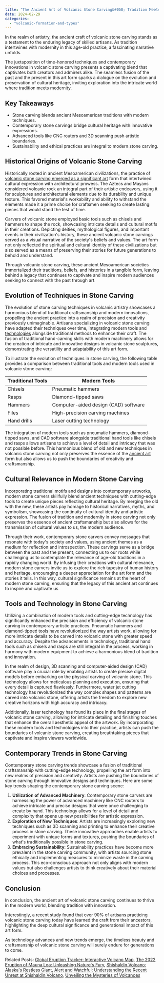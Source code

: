 ```yaml
---
title: "The Ancient Art of Volcanic Stone Carving&#058; Tradition Meets Modernity"
date: 2024-02-29
categories: 
  - "volcanic-formation-and-types"
---
```


In the realm of artistry, the ancient craft of volcanic stone carving stands as a testament to the enduring legacy of skilled artisans. As tradition intertwines with modernity in this age-old practice, a fascinating narrative unfolds.

The juxtaposition of time-honored techniques and contemporary innovations in volcanic stone carving presents a captivating blend that captivates both creators and admirers alike. The seamless fusion of the past and the present in this art form sparks a dialogue on the evolution and preservation of cultural heritage, inviting exploration into the intricate world where tradition meets modernity.

## Key Takeaways

- Stone carving blends ancient Mesoamerican traditions with modern techniques.
- Contemporary stone carvings bridge cultural heritage with innovative expressions.
- Advanced tools like CNC routers and 3D scanning push artistic boundaries.
- Sustainability and ethical practices are integral to modern stone carving.

## Historical Origins of Volcanic Stone Carving

Historically rooted in ancient Mesoamerican civilizations, the practice of [volcanic stone carving emerged as a significant art](https://magmamatters.com/understanding-volcanic-formation-a-comprehensive-guide/ "Understanding Volcanic Formation: A Comprehensive Guide") form that intertwined cultural expression with architectural prowess. The Aztecs and Mayans considered volcanic rock an integral part of their artistic endeavors, using it for sculptures and architectural elements due to its durability and unique texture. This favored material's workability and ability to withstand the elements made it a prime choice for craftsmen seeking to create lasting pieces that would stand the test of time.

Carvers of volcanic stone employed basic tools such as chisels and hammers to shape the rock, showcasing intricate details and cultural motifs in their creations. Depicting deities, mythological figures, and important events in their civilization's history, these ancient volcanic stone carvings served as a visual narrative of the society's beliefs and values. The art form not only reflected the spiritual and cultural identity of these civilizations but also served as a means of preserving their stories for future generations to behold and understand.

Through volcanic stone carving, these ancient Mesoamerican societies immortalized their traditions, beliefs, and histories in a tangible form, leaving behind a legacy that continues to captivate and inspire modern audiences seeking to connect with the past through art.

## Evolution of Techniques in Stone Carving

The evolution of stone carving techniques in volcanic artistry showcases a harmonious blend of traditional craftsmanship and modern innovations, propelling the ancient practice into a realm of precision and creativity previously unimaginable. Artisans specializing in volcanic stone carving have adapted their techniques over time, integrating modern tools and [technologies](https://magmamatters.com/the-art-and-science-of-volcano-monitoring/ "The Art and Science of Volcano Monitoring") alongside traditional methods to enhance their craft. The fusion of traditional hand-carving skills with modern machinery allows for the creation of intricate and innovative designs in volcanic stone sculptures, demonstrating the versatility and adaptability of this art form.

To illustrate the evolution of techniques in stone carving, the following table provides a comparison between traditional tools and modern tools used in volcanic stone carving:

| Traditional Tools | Modern Tools |
| --- | --- |
| Chisels | Pneumatic hammers |
| Rasps | Diamond-tipped saws |
| Hammers | Computer-aided design (CAD) software |
| Files | High-precision carving machines |
| Hand drills | Laser cutting technology |

The integration of modern tools such as pneumatic hammers, diamond-tipped saws, and CAD software alongside traditional hand tools like chisels and rasps allows artisans to achieve a level of detail and intricacy that was not possible before. This harmonious blend of old and new techniques in volcanic stone carving not only preserves the essence of the [ancient art](https://magmamatters.com/geothermal-energy-and-its-volcanic-origins/ "Geothermal Energy and Its Volcanic Origins") form but also allows us to push the boundaries of creativity and craftsmanship.

## Cultural Relevance in Modern Stone Carving

Incorporating traditional motifs and designs into contemporary artworks, modern stone carvers skillfully blend ancient techniques with cutting-edge tools to create unique pieces reflecting cultural heritage. By merging the old with the new, these artists pay homage to historical narratives, myths, and symbolism, showcasing the continuity of cultural identity and artistic expression. The fusion of tradition and modernity in stone carving not only preserves the essence of ancient craftsmanship but also allows for the transmission of cultural values to us, the modern audience.

Through their work, contemporary stone carvers convey messages that resonate with today's society and values, using ancient themes as a medium for reflection and introspection. These carvings serve as a bridge between the past and the present, connecting us to our roots while challenging us to contemplate the relevance of age-old traditions in a rapidly changing world. By infusing their creations with cultural relevance, modern stone carvers invite us to explore the rich tapestry of human history and heritage, encouraging a deeper appreciation for the art form and the stories it tells. In this way, cultural significance remains at the heart of modern stone carving, ensuring that the legacy of this ancient art continues to inspire and captivate us.

## Tools and Technology in Stone Carving

Utilizing a combination of modern tools and cutting-edge technology has significantly enhanced the precision and efficiency of volcanic stone carving in contemporary artistic practices. Pneumatic hammers and diamond-tipped tools have revolutionized the way artists work, allowing for more intricate details to be carved into volcanic stone with greater speed and accuracy. Despite the advancements in technology, traditional hand tools such as chisels and rasps are still integral in the process, working in harmony with modern equipment to achieve a harmonious blend of tradition and innovation.

In the realm of design, 3D scanning and computer-aided design (CAD) software play a crucial role by enabling artists to create precise digital models before embarking on the physical carving of volcanic stone. This technology allows for meticulous planning and execution, ensuring that every detail is captured flawlessly. Furthermore, water jet cutting technology has revolutionized the way complex shapes and patterns are carved into volcanic stone, offering artists the freedom to explore new creative horizons with high accuracy and intricacy.

Additionally, laser technology has found its place in the final stages of volcanic stone carving, allowing for intricate detailing and finishing touches that enhance the overall aesthetic appeal of the artwork. By incorporating these modern tools and technologies into their practice, artists can push the boundaries of volcanic stone carving, creating breathtaking pieces that captivate and inspire viewers worldwide.

## Contemporary Trends in Stone Carving

Contemporary stone carving trends showcase a fusion of traditional craftsmanship with cutting-edge technology, propelling the art form into new realms of precision and creativity. Artists are pushing the boundaries of stone carving through innovative designs and techniques. Here are some key trends shaping the contemporary stone carving scene:

1. **Utilization of Advanced Machinery**: Contemporary stone carvers are harnessing the power of advanced machinery like CNC routers to achieve intricate and precise designs that were once challenging to create by hand. This technology allows for a level of detail and complexity that opens up new possibilities for artistic expression.
2. **Exploration of New Techniques**: Artists are increasingly exploring new techniques such as 3D scanning and printing to enhance their creative process in stone carving. These innovative approaches enable artists to experiment with unique forms and textures, pushing the boundaries of what's traditionally possible in stone carving.
3. **Embracing Sustainability**: Sustainability practices have become more prevalent in the stone carving community, with artists sourcing stone ethically and implementing measures to minimize waste in the carving process. This eco-conscious approach not only aligns with modern values but also challenges artists to think creatively about their material choices and processes.

## Conclusion

In conclusion, the ancient art of volcanic stone carving continues to thrive in the modern world, blending tradition with innovation.

Interestingly, a recent study found that over 90% of artisans practicing volcanic stone carving today have learned the craft from their ancestors, highlighting the deep cultural significance and generational impact of this art form.

As technology advances and new trends emerge, the timeless beauty and craftsmanship of volcanic stone carving will surely endure for generations to come.

Related Posts: [Global Eruption Tracker: Interactive Volcano Map](https://magmamatters.com/global-eruption-tracker-interactive-volcano-map/), [The 2022 Eruption of Mauna Loa: Unleashing Nature's Fury](https://magmamatters.com/the-2022-eruption-of-mauna-loa-unleashing-natures-fury/), [Shishaldin Volcano: Alaska's Restless Giant](https://magmamatters.com/shishaldin-volcano-alaskas-restless-giant/), [Alert and Watchful: Understanding the Recent Unrest at Shishaldin Volcano](https://magmamatters.com/alert-and-watchful-understanding-the-recent-unrest-at-shishaldin-volcano/), [Unveiling the Mysteries of Volcanoes](https://magmamatters.com/unveiling-the-mysteries-of-volcanoes/)

